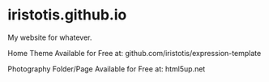 # iristotis.github.io
My website for whatever.


Home Theme Available for Free at: github.com/iristotis/expression-template

Photography Folder/Page Available for Free at: html5up.net
